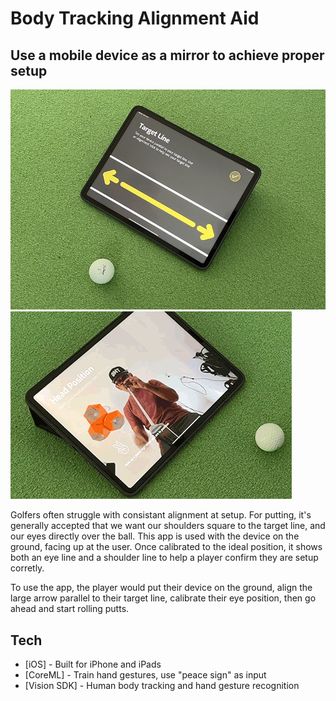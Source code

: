 # Body Tracking Alignment Aid
## Use a mobile device as a mirror to achieve proper setup

![target_align](git_target_line.jpg)
![peace_Sign](git_peace_activate.gif)

Golfers often struggle with consistant alignment at setup. For putting, it's generally accepted that we want our shoulders square to the target line, and our eyes directly over the ball. This app is used with the device on the ground, facing up at the user. Once calibrated to the ideal position, it shows both an eye line and a shoulder line to help a player confirm they are setup corretly.

To use the app, the player would put their device on the ground, align the large arrow parallel to their target line, calibrate their eye position, then go ahead and start rolling putts.

## Tech

- [iOS] - Built for iPhone and iPads
- [CoreML] - Train hand gestures, use "peace sign" as input
- [Vision SDK] - Human body tracking and hand gesture recognition